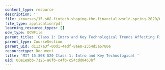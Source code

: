 ```yaml
---
content_type: resource
description: ''
file: /courses/15-s08-fintech-shaping-the-financial-world-spring-2020/00e1e9bb7125a0fbc4fbc54cdd0463bf_MIT15-S08S20_class1.pdf
file_type: application/pdf
learning_resource_types: []
ocw_type: OCWFile
parent_title: 'Class 1: Intro and Key Technological Trends Affecting Financial Services'
parent_type: CourseSection
parent_uid: d1137a3f-00d1-4edf-8ae8-2354d5a6780e
resourcetype: Document
title: 'MIT 15.S08 S20 Class 1: Intro and Key Technological '
uid: 00e1e9bb-7125-a0fb-c4fb-c54cdd0463bf
---
```

